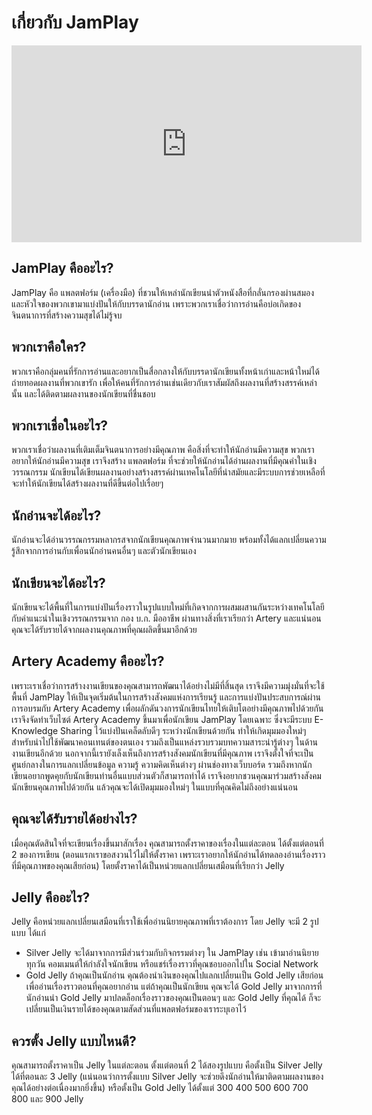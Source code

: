 # เกี่ยวกับ JamPlay

<div style='text-align: center; width:100%;'>
<iframe width="560" height="315" src="https://www.youtube.com/embed/-zIFdZGfQxs" frameborder="0" allow="autoplay; encrypted-media" allowfullscreen></iframe>
</div>

## JamPlay คืออะไร?
JamPlay คือ แพลตฟอร์ม (เครื่องมือ) ที่ชวนให้เหล่านักเขียนนำตัวหนังสือที่กลั่นกรองผ่านสมองและหัวใจของพวกเขามาแบ่งปันให้กับบรรดานักอ่าน เพราะพวกเราเชื่อว่าการอ่านคือบ่อเกิดของจินตนาการที่สร้างความสุขได้ไม่รู้จบ
## พวกเราคือใคร?
พวกเราคือกลุ่มคนที่รักการอ่านและอยากเป็นสื่อกลางให้กับบรรดานักเขียนทั้งหน้าเก่าและหน้าใหม่ได้ถ่ายทอดผลงานที่พวกเขารัก เพื่อให้คนที่รักการอ่านเช่นเดียวกับเราสัมผัสถึงผลงานที่สร้างสรรค์เหล่านั้น และได้ติดตามผลงานของนักเขียนที่ชื่นชอบ
## พวกเราเชื่อในอะไร?
พวกเราเชื่อว่าผลงานที่เติมเต็มจินตนาการอย่างมีคุณภาพ คือสิ่งที่จะทำให้นักอ่านมีความสุข พวกเราอยากให้นักอ่านมีความสุข เราจึงสร้าง แพลตฟอร์ม ที่จะช่วยให้นักอ่านได้อ่านผลงานที่มีคุณค่าในเชิงวรรณกรรม นักเขียนได้เขียนผลงานอย่างสร้างสรรค์ผ่านเทคโนโลยีที่นำสมัยและมีระบบการช่วยเหลือที่จะทำให้นักเขียนได้สร้างผลงานที่ดีขึ้นต่อไปเรื่อยๆ
## นักอ่านจะได้อะไร?
นักอ่านจะได้อ่านวรรณกรรมหลากรสจากนักเขียนคุณภาพจำนวนมากมาย พร้อมทั้งได้แลกเปลี่ยนความรู้สึกจากการอ่านกับเพื่อนนักอ่านคนอื่นๆ และตัวนักเขียนเอง
## นักเขียนจะได้อะไร?
นักเขียนจะได้พื้นที่ในการแบ่งปันเรื่องราวในรูปแบบใหม่ที่เกิดจากการผสมผสานกันระหว่างเทคโนโลยีกับคำแนะนำในเชิงวรรณกรรมจาก กอง บ.ก. มืออาชีพ ผ่านทางสิ่งที่เราเรียกว่า Artery และแน่นอนคุณจะได้รับรายได้จากผลงานคุณภาพที่คุณผลิตขึ้นมาอีกด้วย
## Artery Academy คืออะไร?
เพราะเราเชื่อว่าการสร้างงานเขียนของคุณสามารถพัฒนาได้อย่างไม่มีที่สิ้นสุด เราจึงมีความมุ่งมั่นที่จะใช้พื้นที่ JamPlay ให้เป็นจุดเริ่มต้นในการสร้างสังคมแห่งการเรียนรู้ และการแบ่งปันประสบการณ์ผ่านการอบรมกับ Artery Academy เพื่อผลักดันวงการนักเขียนไทยให้เติบโตอย่างมีคุณภาพไปด้วยกัน
เราจึงจัดทำเว็บไซต์ Artery Academy ขึ้นมาเพื่อนักเขียน JamPlay โดยเฉพาะ ซึ่งจะมีระบบ E-Knowledge Sharing ไว้แบ่งปันเคล็ดลับดีๆ ระหว่างนักเขียนด้วยกัน ทำให้เกิดมุมมองใหม่ๆ สำหรับนำไปใช้พัฒนาคอนเทนต์ของตนเอง รวมถึงเป็นแหล่งรวบรวมบทความสาระน่ารู้ต่างๆ ในด้านงานเขียนอีกด้วย
นอกจากนี้เรายังเล็งเห็นถึงการสร้างสังคมนักเขียนที่มีคุณภาพ เราจึงตั้งใจที่จะเป็นศูนย์กลางในการแลกเปลี่ยนข้อมูล ความรู้ ความคิดเห็นต่างๆ ผ่านช่องทางเว็บบอร์ด รวมถึงหากนักเขียนอยากพูดคุยกับนักเขียนท่านอื่นแบบส่วนตัวก็สามารถทำได้
เราจึงอยากชวนคุณมาร่วมสร้างสังคมนักเขียนคุณภาพไปด้วยกัน แล้วคุณจะได้เปิดมุมมองใหม่ๆ ในแบบที่คุณคิดไม่ถึงอย่างแน่นอน
## คุณจะได้รับรายได้อย่างไร?
เมื่อคุณตัดสินใจที่จะเขียนเรื่องขึ้นมาสักเรื่อง คุณสามารถตั้งราคาของเรื่องในแต่ละตอน ได้ตั้งแต่ตอนที่ 2 ของการเขียน (ตอนแรกเราขอสงวนไว้ไม่ให้ตั้งราคา เพราะเราอยากให้นักอ่านได้ทดลองอ่านเรื่องราวที่มีคุณภาพของคุณเสียก่อน) โดยตั้งราคาได้เป็นหน่วยแลกเปลี่ยนเสมือนที่เรียกว่า Jelly
## Jelly คืออะไร?
Jelly คือหน่วยแลกเปลี่ยนเสมือนที่เราใช้เพื่ออ่านนิยายคุณภาพที่เราต้องการ โดย Jelly จะมี 2 รูปแบบ ได้แก่
  - Silver Jelly จะได้มาจากการมีส่วนร่วมกับกิจกรรมต่างๆ ใน JamPlay เช่น เข้ามาอ่านนิยายทุกวัน คอมเมนต์ให้กำลังใจนักเขียน หรือแชร์เรื่องราวที่คุณชอบออกไปใน Social Network
  - Gold Jelly ถ้าคุณเป็นนักอ่าน คุณต้องนำเงินของคุณไปแลกเปลี่ยนเป็น Gold Jelly เสียก่อน เพื่ออ่านเรื่องราวตอนที่คุณอยากอ่าน แต่ถ้าคุณเป็นนักเขียน คุณจะได้ Gold Jelly มาจากการที่นักอ่านนำ Gold Jelly มาปลดล็อกเรื่องราวของคุณเป็นตอนๆ และ Gold Jelly ที่คุณได้ ก็จะเปลี่ยนเป็นเงินรายได้ของคุณตามสัดส่วนที่แพลตฟอร์มของเราระบุเอาไว้
## ควรตั้ง Jelly แบบไหนดี?
คุณสามารถตั้งราคาเป็น Jelly ในแต่ละตอน ตั้งแต่ตอนที่ 2 ได้สองรูปแบบ คือตั้งเป็น Silver Jelly ได้ที่ตอนละ 3 Jelly (แน่นอนว่าการตั้งแบบ Silver Jelly จะช่วยดึงนักอ่านให้มาติดตามผลงานของคุณได้อย่างต่อเนื่องมากยิ่งขึ้น) หรือตั้งเป็น Gold Jelly ได้ตั้งแต่ 300 400 500 600 700 800 และ 900 Jelly
